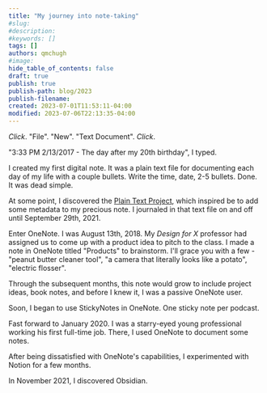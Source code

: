 ```yaml
---
title: "My journey into note-taking"
#slug: 
#description: 
#keywords: []
tags: []
authors: qmchugh
#image: 
hide_table_of_contents: false
draft: true
publish: true
publish-path: blog/2023
publish-filename: 
created: 2023-07-01T11:53:11-04:00
modified: 2023-07-06T22:13:35-04:00
---
```


*Click*. "File". "New". "Text Document". *Click*.

"3:33 PM 2/13/2017 - The day after my 20th birthday", I typed.

I created my first digital note. It was a plain text file for documenting each day of my life with a couple bullets. Write the time, date, 2-5 bullets. Done. It was dead simple.

At some point, I discovered the [Plain Text Project](https://web.archive.org/web/20230514191858/https://plaintextproject.online/articles.html), which inspired be to add some metadata to my precious note. I journaled in that text file on and off until September 29th, 2021. 

Enter OneNote. I was August 13th, 2018. My *Design for X* professor had assigned us to come up with a product idea to pitch to the class. I made a note in OneNote titled "Products" to brainstorm. I'll grace you with a few - "peanut butter cleaner tool", "a camera that literally looks like a potato", "electric flosser".

Through the subsequent months, this note would grow to include project ideas, book notes, and before I knew it, I was a passive OneNote user.

Soon, I began to use StickyNotes in OneNote. One sticky note per podcast.

Fast forward to January 2020. I was a starry-eyed young professional working his first full-time job. There, I used OneNote to document some notes.

After being dissatisfied with OneNote's capabilities, I experimented with Notion for a few months.

In November 2021, I discovered Obsidian.
